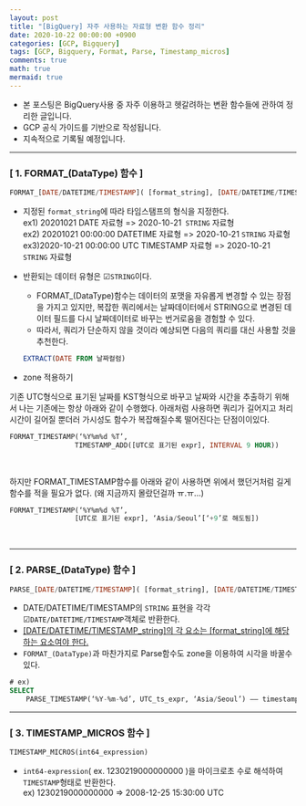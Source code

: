 ```yaml
---
layout: post
title: "[BigQuery] 자주 사용하는 자료형 변환 함수 정리"
date: 2020-10-22 00:00:00 +0900
categories: [GCP, Bigquery]
tags: [GCP, Bigquery, Format, Parse, Timestamp_micros]
comments: true
math: true
mermaid: true
---
```


- 본 포스팅은 BigQuery사용 중 자주 이용하고 헷갈려하는 변환 함수들에 관하여 정리한 글입니다.
- GCP 공식 가이드를 기반으로 작성됩니다.
- 지속적으로 기록될 예정입니다.

---
### [ 1. FORMAT_(DataType) 함수 ]

```SQL
FORMAT_[DATE/DATETIME/TIMESTAMP]( [format_string], [DATE/DATETIME/TIMESTAMP_expr] )
```
- 지정된 `format_string`에 따라 타임스탬프의 형식을 지정한다.<br>ex1) 20201021 DATE 자료형 => 2020-10-21` STRING` 자료형<br>ex2) 20201021 00:00:00 DATETIME 자료형 => 2020-10-21 `STRING` 자료형<br>ex3)2020-10-21 00:00:00 UTC TIMESTAMP 자료형 => 2020-10-21 `STRING` 자료형
- 반환되는 데이터 유형은 ☑`STRING`이다.
	- FORMAT_(DataType)함수는 데이터의 포맷을 자유롭게 변경할 수 있는 장점을 가지고 있지만, 복잡한 쿼리에서는 날짜데이터에서 STRING으로 변경된 데이터 필드를 다시 날짜데이터로 바꾸는 번거로움을 경험할 수 있다. 
	- 따라서, 쿼리가 단순하지 않을 것이라 예상되면 다음의 쿼리를 대신 사용할 것을 추천한다.
	
	```SQL
	EXTRACT(DATE FROM 날짜컬럼)
	```

- zone 적용하기

기존 UTC형식으로 표기된 날짜를 KST형식으로 바꾸고 날짜와 시간을 추출하기 위해서 나는 기존에는 항상 아래와 같이 수행했다. 아래처럼 사용하면 쿼리가 길어지고 처리시간이 길어질 뿐더러 가시성도 함수가 복잡해질수록 떨어진다는 단점이이있다.

```SQL
FORMAT_TIMESTAMP(‘%Y%m%d %T’, 
				TIMESTAMP_ADD([UTC로 표기된 expr], INTERVAL 9 HOUR))
```

<br>

하지만 FORMAT_TIMESTAMP함수를 아래와 같이 사용하면 위에서 했던거처럼 길게 함수를 적을 필요가 없다. (왜 지금까지 몰랐던걸까 ㅠ.ㅠ...) 

```SQL
FORMAT_TIMESTAMP(‘%Y%m%d %T’, 
				[UTC로 표기된 expr], ‘Asia/Seoul’[‘+9’로 해도됨])
```

<br>

---
### [ 2. PARSE_(DataType) 함수 ]

```SQL
PARSE_[DATE/DATETIME/TIMESTAMP]( [format_string], [DATE/DATETIME/TIMESTAMP_string] )
```

- DATE/DATETIME/TIMESTAMP의 `STRING` 표현을 각각 ☑`DATE/DATETIME/TIMESTAMP`객체로 반환한다.
- <u>[DATE/DATETIME/TIMESTAMP_string]의 각 요소는 [format_string]에 해당하는 요소여야 한다.</u>
- `FORMAT_(DataType)`과 마찬가지로 Parse함수도 zone을 이용하여 시각을 바꿀수 있다.

```SQL
# ex)
SELECT 
	PARSE_TIMESTAMP(‘%Y-%m-%d’, UTC_ts_expr, ‘Asia/Seoul’) —— timestamp객체가 KST시각으로 변환됨
```

---
### [ 3. TIMESTAMP_MICROS 함수 ]

```SQL
TIMESTAMP_MICROS(int64_expression)
```

- `int64-expression`( ex. 1230219000000000 )을 마이크로초 수로 해석하여 `TIMESTAMP`형태로 반환한다. <br>ex) 1230219000000000 => 2008-12-25 15:30:00 UTC

